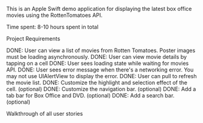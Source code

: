 This is an Apple Swift demo application for displaying the latest box office movies using the RottenTomatoes API. 

Time spent: 8-10 hours spent in total

Project Requirements

DONE: User can view a list of movies from Rotten Tomatoes. Poster images must be loading asynchronously.
DONE: User can view movie details by tapping on a cell
DONE: User sees loading state while waiting for movies API. 
DONE: User sees error message when there's a networking error. You may not use UIAlertView to display the error. 
DONE: User can pull to refresh the movie list.
DONE: Customize the highlight and selection effect of the cell. (optional)
DONE: Customize the navigation bar. (optional)
DONE: Add a tab bar for Box Office and DVD. (optional)
DONE: Add a search bar. (optional)


Walkthrough of all user stories






